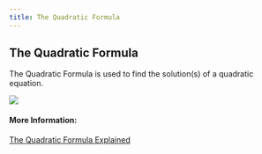 ```yaml
---
title: The Quadratic Formula
---
```

## The Quadratic Formula

The Quadratic Formula is used to find the solution(s) of a quadratic equation.

<img src="https://upload.wikimedia.org/wikipedia/commons/c/c4/Quadratic_formula.svg">

#### More Information:
[The Quadratic Formula Explained](http://www.purplemath.com/modules/quadform.htm "The Quadratic Formula Explained")
